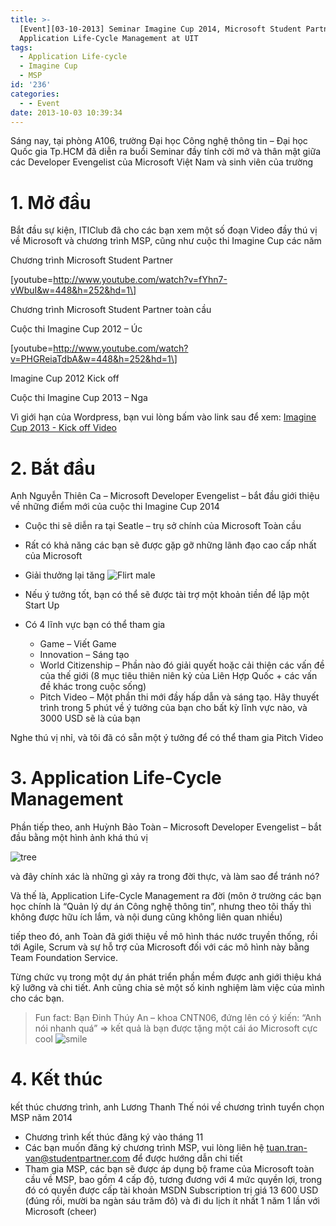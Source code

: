 ```yaml
---
title: >-
  [Event][03-10-2013] Seminar Imagine Cup 2014, Microsoft Student Partner,
  Application Life-Cycle Management at UIT
tags:
  - Application Life-cycle
  - Imagine Cup
  - MSP
id: '236'
categories:
  - - Event
date: 2013-10-03 10:39:34
---
```


Sáng nay, tại phòng A106, trường Đại học Công nghệ thông tin – Đại học Quốc gia Tp.HCM đã diễn ra buổi Seminar đầy tính cởi mở và thân mật giữa các Developer Evengelist của Microsoft Việt Nam và sinh viên của trường
<!-- more -->
# 1\. Mở đầu

Bắt đầu sự kiện, ITIClub đã cho các bạn xem một số đoạn Video đầy thú vị về Microsoft và chương trình MSP, cũng như cuộc thi Imagine Cup các năm

Chương trình Microsoft Student Partner

\[youtube=http://www.youtube.com/watch?v=fYhn7-vWbuI&w=448&h=252&hd=1\]

Chương trình Microsoft Student Partner toàn cầu

Cuộc thi Imagine Cup 2012 – Úc

\[youtube=http://www.youtube.com/watch?v=PHGReiaTdbA&w=448&h=252&hd=1\]

Imagine Cup 2012 Kick off

Cuộc thi Imagine Cup 2013 – Nga

Vì giới hạn của Wordpress, bạn vui lòng bấm vào link sau để xem: [Imagine Cup 2013 - Kick off Video](http://www.youtube.com/watch?v=-WEwQsTbxC0)

# 2\. Bắt đầu

Anh Nguyễn Thiên Ca – Microsoft Developer Evengelist – bắt đầu giới thiệu về những điểm mới của cuộc thi Imagine Cup 2014

*   Cuộc thi sẽ diễn ra tại Seatle – trụ sở chính của Microsoft Toàn cầu
*   Rất có khả năng các bạn sẽ được gặp gỡ những lãnh đạo cao cấp nhất của Microsoft
*   Giải thưởng lại tăng ![Flirt male](http://cuoilennaocacban2.files.wordpress.com/2013/10/wlemoticon-flirtmale.png)
*   Nếu ý tưởng tốt, bạn có thể sẽ được tài trợ một khoản tiền để lập một Start Up
*   Có 4 lĩnh vực bạn có thể tham gia
    
    *   Game – Viết Game
    *   Innovation – Sáng tạo
    *   World Citizenship – Phần nào đó giải quyết hoặc cải thiện các vấn đề của thế giới (8 mục tiêu thiên niên kỷ của Liên Hợp Quốc + các vấn đề khác trong cuộc sống)
    *   Pitch Video – Một phần thi mới đầy hấp dẫn và sáng tạo. Hãy thuyết trình trong 5 phút về ý tưởng của bạn cho bất kỳ lĩnh vực nào, và 3000 USD sẽ là của bạn

Nghe thú vị nhỉ, và tôi đã có sẵn một ý tưởng để có thể tham gia Pitch Video

# 3\. Application Life-Cycle Management

Phần tiếp theo, anh Huỳnh Bảo Toàn – Microsoft Developer Evengelist – bắt đầu bằng một hình ảnh khá thú vị

![tree](https://farm4.staticflickr.com/3727/10067683046_8ee06cf21d_o.gif)

và đây chính xác là những gì xảy ra trong đời thực, và làm sao để tránh nó?

Và thế là, Application Life-Cycle Management ra đời (môn ở trường các bạn học chính là “Quản lý dự án Công nghệ thông tin”, nhưng theo tôi thấy thì không được hữu ích lắm, và nội dung cũng không liên quan nhiều)

tiếp theo đó, anh Toàn đã giới thiệu về mô hình thác nước truyền thống, rồi tới Agile, Scrum và sự hỗ trợ của Microsoft đối với các mô hình này bằng Team Foundation Service.

Từng chức vụ trong một dự án phát triển phần mềm được anh giới thiệu khá kỹ lưỡng và chi tiết. Anh cũng chia sẻ một số kinh nghiệm làm việc của mình cho các bạn.

> Fun fact: Bạn Đinh Thúy An – khoa CNTN06, đứng lên có ý kiến: “Anh nói nhanh quá” => kết quả là bạn được tặng một cái áo Microsoft cực cool ![smile](https://cuoilennaocacban2.files.wordpress.com/2013/10/wlemoticon-partysmile.png)

# 4\. Kết thúc

kết thúc chương trình, anh Lương Thanh Thế nói về chương trình tuyển chọn MSP năm 2014

*   Chương trình kết thúc đăng ký vào tháng 11
*   Các bạn muốn đăng ký chương trình MSP, vui lòng liên hệ [tuan.tran-van@studentpartner.com](mailto:tuan.tran-van@studentpartner.com) để được hướng dẫn chi tiết
*   Tham gia MSP, các bạn sẽ được áp dụng bộ frame của Microsoft toàn cầu về MSP, bao gồm 4 cấp độ, tương đương với 4 mức quyền lợi, trong đó có quyền được cấp tài khoản MSDN Subscription trị giá 13 600 USD (đúng rồi, mười ba ngàn sáu trăm đô) và đi du lịch ít nhất 1 năm 1 lần với Microsoft (cheer)